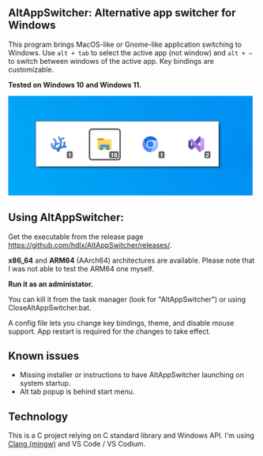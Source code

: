 ## AltAppSwitcher: Alternative app switcher for Windows

This program brings MacOS-like or Gnome-like application switching to Windows. Use `alt + tab` to select the active app (not window) and `alt + ~` to switch between windows of the active app. Key bindings are customizable.

**Tested on Windows 10 and Windows 11.**

![](./Assets/ScreenshotWin10.png)

## Using AltAppSwitcher:
Get the executable from the release page https://github.com/hdlx/AltAppSwitcher/releases/.

**x86_64** and **ARM64** (AArch64) architectures are available. Please note that I was not able to test the ARM64 one myself.

**Run it as an administator.**

You can kill it from the task manager (look for "AltAppSwitcher") or using CloseAltAppSwitcher.bat.

A config file lets you change key bindings, theme, and disable mouse support. App restart is required for the changes to take effect.

## Known issues
- Missing installer or instructions to have AltAppSwitcher launching on system startup.
- Alt tab popup is behind start menu.

## Technology
This is a C project relying on C standard library and Windows API. I'm using [Clang (mingw)](https://github.com/mstorsjo/llvm-mingw) and VS Code / VS Codium.
